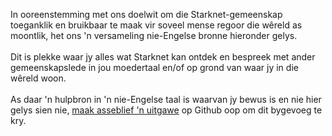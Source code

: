 In ooreenstemming met ons doelwit om die Starknet-gemeenskap toeganklik en bruikbaar te maak vir soveel mense regoor die wêreld as moontlik, het ons 'n versameling nie-Engelse bronne hieronder gelys.\
\
Dit is plekke waar jy alles wat Starknet kan ontdek en bespreek met ander gemeenskapslede in jou moedertaal en/of op grond van waar jy in die wêreld woon. \
\
As daar 'n hulpbron in 'n nie-Engelse taal is waarvan jy bewus is en nie hier gelys sien nie, [maak asseblief 'n uitgawe](https://github.com/starknet-io/starknet-website/issues) op Github oop om dit bygevoeg te kry.